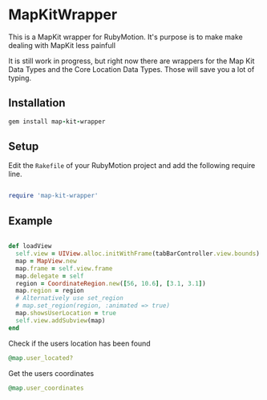 MapKitWrapper
=============

This is a MapKit wrapper for RubyMotion. It's purpose is to make make dealing with MapKit less painfull

It is still work in progress, but right now there are wrappers for the Map Kit Data Types and the Core Location Data Types. Those will save you a lot of typing.

## Installation
```ruby
gem install map-kit-wrapper
```

## Setup

Edit the `Rakefile` of your RubyMotion project and add the following require line.

```ruby

require 'map-kit-wrapper'
```

## Example
```ruby

def loadView
  self.view = UIView.alloc.initWithFrame(tabBarController.view.bounds)
  map = MapView.new
  map.frame = self.view.frame
  map.delegate = self
  region = CoordinateRegion.new([56, 10.6], [3.1, 3.1])
  map.region = region
  # Alternatively use set_region
  # map.set_region(region, :animated => true)
  map.showsUserLocation = true
  self.view.addSubview(map)
end
```    
Check if the users location has been found
```ruby
@map.user_located?
```    
Get the users coordinates
```ruby
@map.user_coordinates
```    

